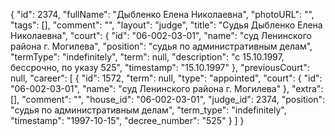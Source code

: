{
    "id": 2374,
    "fullName": "Дыбленко Елена Николаевна",
    "photoURL": "",
    "tags": [],
    "comment": "",
    "layout": "judge",
    "title": "Судья Дыбленко Елена Николаевна",
    "court": {
        "id": "06-002-03-01",
        "name": "суд Ленинского района г. Могилева",
        "position": "судья по административным делам",
        "termType": "indefinitely",
        "term": null,
        "description": "c 15.10.1997, бессрочно, по указу 525",
        "timestamp": "15.10.1997"
    },
    "previousCourt": null,
    "career": [
        {
            "id": 1572,
            "term": null,
            "type": "appointed",
            "court": {
                "id": "06-002-03-01",
                "name": "суд Ленинского района г. Могилева"
            },
            "extra": [],
            "comment": "",
            "house_id": "06-002-03-01",
            "judge_id": 2374,
            "position": "судья по административным делам",
            "term_type": "indefinitely",
            "timestamp": "1997-10-15",
            "decree_number": "525"
        }
    ]
}